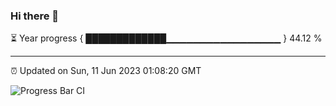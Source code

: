 ### Hi there 👋

⏳ Year progress { █████████████▁▁▁▁▁▁▁▁▁▁▁▁▁▁▁▁▁ } 44.12 %

---

⏰ Updated on Sun, 11 Jun 2023 01:08:20 GMT

![Progress Bar CI](https://github.com/liununu/liununu/workflows/Progress%20Bar%20CI/badge.svg)

